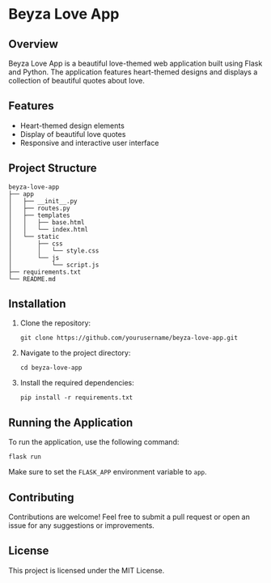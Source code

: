 # Beyza Love App

## Overview
Beyza Love App is a beautiful love-themed web application built using Flask and Python. The application features heart-themed designs and displays a collection of beautiful quotes about love.

## Features
- Heart-themed design elements
- Display of beautiful love quotes
- Responsive and interactive user interface

## Project Structure
```
beyza-love-app
├── app
│   ├── __init__.py
│   ├── routes.py
│   ├── templates
│   │   ├── base.html
│   │   └── index.html
│   └── static
│       ├── css
│       │   └── style.css
│       └── js
│           └── script.js
├── requirements.txt
└── README.md
```

## Installation
1. Clone the repository:
   ```
   git clone https://github.com/yourusername/beyza-love-app.git
   ```
2. Navigate to the project directory:
   ```
   cd beyza-love-app
   ```
3. Install the required dependencies:
   ```
   pip install -r requirements.txt
   ```

## Running the Application
To run the application, use the following command:
```
flask run
```
Make sure to set the `FLASK_APP` environment variable to `app`.

## Contributing
Contributions are welcome! Feel free to submit a pull request or open an issue for any suggestions or improvements.

## License
This project is licensed under the MIT License.